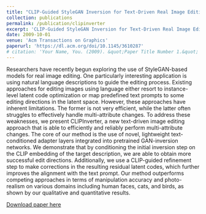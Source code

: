 ```yaml
---
title: "CLIP-Guided StyleGAN Inversion for Text-Driven Real Image Editing"
collection: publications
permalink: /publication/clipinverter
excerpt: 'CLIP-Guided StyleGAN Inversion for Text-Driven Real Image Editing'
date: 2009-10-01
venue: 'Acm Transactions on Graphics'
paperurl: 'https://dl.acm.org/doi/10.1145/3610287'
# citation: 'Your Name, You. (2009). &quot;Paper Title Number 1.&quot; <i>Journal 1</i>. 1(1).'
---
```

Researchers have recently begun exploring the use of StyleGAN-based models for real image editing. One particularly interesting application is using natural language descriptions to guide the editing process. Existing approaches for editing images using language either resort to instance-level latent code optimization or map predefined text prompts to some editing directions in the latent space. However, these approaches have inherent limitations. The former is not very efficient, while the latter often struggles to effectively handle multi-attribute changes. To address these weaknesses, we present CLIPInverter, a new text-driven image editing approach that is able to efficiently and reliably perform multi-attribute changes. The core of our method is the use of novel, lightweight text-conditioned adapter layers integrated into pretrained GAN-inversion networks. We demonstrate that by conditioning the initial inversion step on the CLIP embedding of the target description, we are able to obtain more successful edit directions. Additionally, we use a CLIP-guided refinement step to make corrections in the resulting residual latent codes, which further improves the alignment with the text prompt. Our method outperforms competing approaches in terms of manipulation accuracy and photo-realism on various domains including human faces, cats, and birds, as shown by our qualitative and quantitative results.

[Download paper here](https://dl.acm.org/doi/10.1145/3610287)

